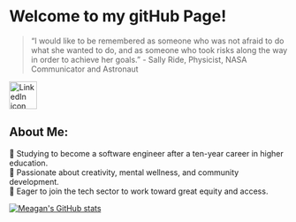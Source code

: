 # Welcome to my gitHub Page!
> “I would like to be remembered as someone who was not afraid to do what she wanted to do, and as someone who took risks along the way in order to achieve her goals.” - Sally Ride, Physicist, NASA Communicator and Astronaut
> 

<a href="https://www.linkedin.com/in/meaganhsmith/"><img src="https://lh3.googleusercontent.com/bohRXNid1ox_tofeglePNgzL7-hnYTDvVvuaLLXHxGxFqFg97iyAlesmRaBBYcn7EBKLY7OVzSM2rr7vhYwjK7zz9pj1EHokEt-t8AJFL5ZW0aQMdDI5QvSdXSyH1H-qbFd6vQ-x8A=w2400" alt="LinkedIn icon" height="50" /></a>

## About Me:
:diamond_shape_with_a_dot_inside:	Studying to become a software engineer after a ten-year career in higher education. 
<br>
:diamond_shape_with_a_dot_inside:	Passionate about creativity, mental wellness, and community development. 
<br>
:diamond_shape_with_a_dot_inside:	Eager to join the tech sector to work toward great equity and access.

[![Meagan's GitHub stats](https://github-readme-stats.vercel.app/api?username=meagan13)](https://github.com/anuraghazra/github-readme-stats)
